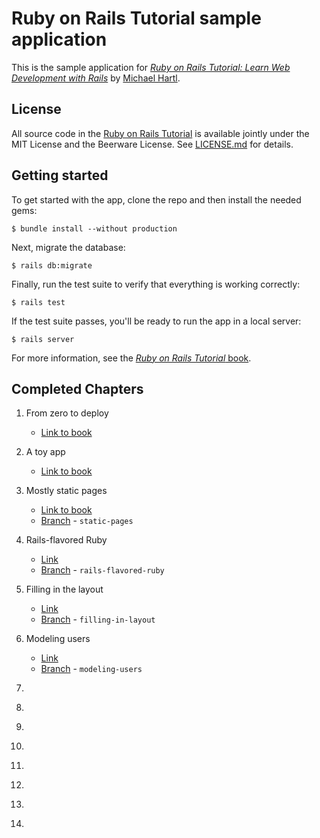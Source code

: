 # Ruby on Rails Tutorial sample application

This is the sample application for
[*Ruby on Rails Tutorial:
Learn Web Development with Rails*](http://www.railstutorial.org/)
by [Michael Hartl](http://www.michaelhartl.com/).

## License

All source code in the [Ruby on Rails Tutorial](http://railstutorial.org/)
is available jointly under the MIT License and the Beerware License. See
[LICENSE.md](LICENSE.md) for details.

## Getting started

To get started with the app, clone the repo and then install the needed gems:

```
$ bundle install --without production
```

Next, migrate the database:

```
$ rails db:migrate
```

Finally, run the test suite to verify that everything is working correctly:

```
$ rails test
```

If the test suite passes, you'll be ready to run the app in a local server:

```
$ rails server
```

For more information, see the
[*Ruby on Rails Tutorial* book](http://www.railstutorial.org/book).


## Completed Chapters

1. From zero to deploy
    - [Link to book](https://www.railstutorial.org/book/beginning)

2. A toy app
    - [Link to book](https://www.railstutorial.org/book/toy_app)

3. Mostly static pages
    - [Link to book](https://www.railstutorial.org/book/static_pages)
    - [Branch](https://github.com/raghavgarg1257/rails_michael_hartl/tree/static-pages) - `static-pages`

4. Rails-flavored Ruby
    - [Link](https://www.railstutorial.org/book/rails_flavored_ruby)
    - [Branch](https://github.com/raghavgarg1257/rails_michael_hartl/tree/rails-flavored-ruby) - `rails-flavored-ruby`
    
5. Filling in the layout
    - [Link](https://www.railstutorial.org/book/filling_in_the_layout)
    - [Branch](https://github.com/raghavgarg1257/rails_michael_hartl/tree/filling-in-layout) - `filling-in-layout`
    
6. Modeling users
    - [Link](https://www.railstutorial.org/book/modeling_users)
    - [Branch](https://github.com/raghavgarg1257/rails_michael_hartl//tree/modeling-users) - `modeling-users`
    
7. []()
8. []()
9. []()
10. []()
11. []()
12. []()
13. []()
14. []()

